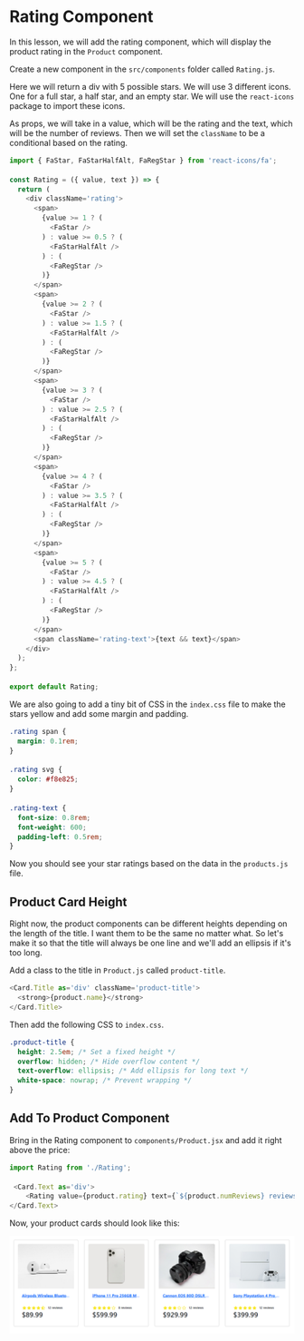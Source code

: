 # Rating Component

In this lesson, we will add the rating component, which will display the product rating in the `Product` component.

Create a new component in the `src/components` folder called `Rating.js`.

Here we will return a div with 5 possible stars. We will use 3 different icons. One for a full star, a half star, and an empty star. We will use the `react-icons` package to import these icons.

As props, we will take in a value, which will be the rating and the text, which will be the number of reviews. Then we will set the `className` to be a conditional based on the rating.

```js
import { FaStar, FaStarHalfAlt, FaRegStar } from 'react-icons/fa';

const Rating = ({ value, text }) => {
  return (
    <div className='rating'>
      <span>
        {value >= 1 ? (
          <FaStar />
        ) : value >= 0.5 ? (
          <FaStarHalfAlt />
        ) : (
          <FaRegStar />
        )}
      </span>
      <span>
        {value >= 2 ? (
          <FaStar />
        ) : value >= 1.5 ? (
          <FaStarHalfAlt />
        ) : (
          <FaRegStar />
        )}
      </span>
      <span>
        {value >= 3 ? (
          <FaStar />
        ) : value >= 2.5 ? (
          <FaStarHalfAlt />
        ) : (
          <FaRegStar />
        )}
      </span>
      <span>
        {value >= 4 ? (
          <FaStar />
        ) : value >= 3.5 ? (
          <FaStarHalfAlt />
        ) : (
          <FaRegStar />
        )}
      </span>
      <span>
        {value >= 5 ? (
          <FaStar />
        ) : value >= 4.5 ? (
          <FaStarHalfAlt />
        ) : (
          <FaRegStar />
        )}
      </span>
      <span className='rating-text'>{text && text}</span>
    </div>
  );
};

export default Rating;
```

We are also going to add a tiny bit of CSS in the `index.css` file to make the stars yellow and add some margin and padding.

```css
.rating span {
  margin: 0.1rem;
}

.rating svg {
  color: #f8e825;
}

.rating-text {
  font-size: 0.8rem;
  font-weight: 600;
  padding-left: 0.5rem;
}
```

Now you should see your star ratings based on the data in the `products.js` file.

## Product Card Height

Right now, the product components can be different heights depending on the length of the title. I want them to be the same no matter what. So let's make it so that the title will always be one line and we'll add an ellipsis if it's too long.

Add a class to the title in `Product.js` called `product-title`.

```js
<Card.Title as='div' className='product-title'>
  <strong>{product.name}</strong>
</Card.Title>
```

Then add the following CSS to `index.css`.

```css
.product-title {
  height: 2.5em; /* Set a fixed height */
  overflow: hidden; /* Hide overflow content */
  text-overflow: ellipsis; /* Add ellipsis for long text */
  white-space: nowrap; /* Prevent wrapping */
}
```

## Add To Product Component

Bring in the Rating component to `components/Product.jsx` and add it right above the price:

```js
import Rating from './Rating';

 <Card.Text as='div'>
    <Rating value={product.rating} text={`${product.numReviews} reviews`} />
</Card.Text>
```

Now, your product cards should look like this:

<img src="./images/product-cards.png" width="600">
